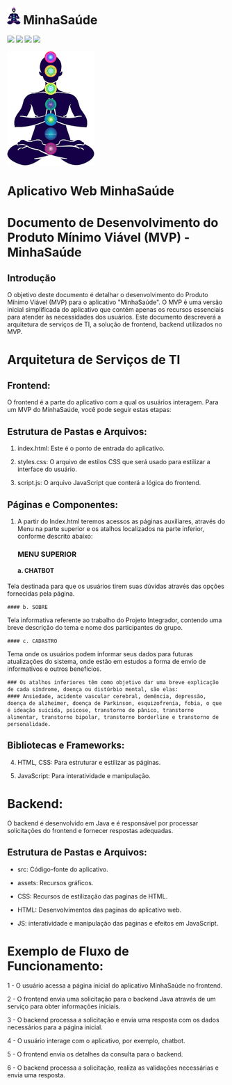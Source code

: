 # <img src="https://github.com/projeto-18/PI_MinhaSaude/blob/main/src/assets/img/Logo.png" width="30px"  title="Logo do MinhaSaúde"> MinhaSaúde
<img src="https://img.shields.io/badge/HTML5-E34F26?style=for-the-badge&logo=html5&logoColor=white"> <img src="https://img.shields.io/badge/CSS3-1572B6?style=for-the-badge&logo=css3&logoColor=white"> <img src="https://img.shields.io/badge/JavaScript-F7DF1E?style=for-the-badge&logo=javascript&logoColor=black"> <img src="https://img.shields.io/badge/PHP-777BB4?style=for-the-badge&logo=php&logoColor=white"><br><br>
<img src="https://github.com/projeto-18/PI_MinhaSaude/blob/main/src/assets/img/Logo.png" width="200px" title="Logo do Student Location System"> <br>
# Aplicativo Web MinhaSaúde

# Documento de Desenvolvimento do Produto Mínimo Viável (MVP) - MinhaSaúde
## Introdução 
O objetivo deste documento é detalhar o desenvolvimento do Produto Mínimo Viável (MVP) para o aplicativo "MinhaSaúde". O MVP é uma versão inicial simplificada do aplicativo que contém apenas os recursos essenciais para atender às necessidades dos usuários. Este documento descreverá a arquitetura de serviços de TI, a solução de frontend, backend utilizados no MVP.

# Arquitetura de Serviços de TI
## Frontend:
O frontend é a parte do aplicativo com a qual os usuários interagem. Para um MVP do MinhaSaúde, você pode seguir estas etapas:

## Estrutura de Pastas e Arquivos:
1.	index.html:  Este é o ponto de entrada do aplicativo.

2.	styles.css: O arquivo de estilos CSS que será usado para estilizar a interface do usuário.

3.	script.js: O arquivo JavaScript que conterá a lógica do frontend.
## Páginas e Componentes:
1.	A partir do Index.html teremos acessos as páginas auxiliares, através do Menu na parte superior e os atalhos localizados na parte inferior, conforme descrito abaixo:
    ### MENU SUPERIOR
    #### a. CHATBOT
Tela destinada para que os usuários tirem suas dúvidas através das opções fornecidas pela página.

    #### b. SOBRE
Tela informativa referente ao trabalho do Projeto Integrador, contendo uma breve descrição do tema e nome dos participantes do grupo.

    #### c. CADASTRO
Tema onde os usuários podem informar seus dados para futuras atualizações do sistema, onde estão em estudos a forma de envio de informativos e outros benefícios.

    ### Os atalhos inferiores têm como objetivo dar uma breve explicação de cada síndrome, doença ou distúrbio mental, são elas:
    #### Ansiedade, acidente vascular cerebral, demência, depressão, doença de alzheimer, doença de Parkinson, esquizofrenia, fobia, o que é ideação suicida, psicose, transtorno do pânico, transtorno alimentar, transtorno bipolar, transtorno borderline e transtorno de personalidade.


## Bibliotecas e Frameworks:
4.	HTML, CSS: Para estruturar e estilizar as páginas.

5.	JavaScript: Para interatividade e manipulação.
#
# Backend:
O backend é desenvolvido em Java e é responsável por processar solicitações do frontend e fornecer respostas adequadas.

## Estrutura de Pastas e Arquivos:
- src: Código-fonte do aplicativo.

- assets: Recursos gráficos.
- CSS: Recursos de estilização das paginas de HTML.
- HTML: Desenvolvimentos das paginas do aplicativo web.
- JS: interatividade e manipulação das paginas e efeitos em JavaScript.

# Exemplo de Fluxo de Funcionamento:

1 - O usuário acessa a página inicial do aplicativo MinhaSaúde no frontend.

2 - O frontend envia uma solicitação para o backend Java através de um serviço para obter informações iniciais.

3 - O backend processa a solicitação e envia uma resposta com os dados necessários para a página inicial.

4 - O usuário interage com o aplicativo, por exemplo, chatbot.

5 - O frontend envia os detalhes da consulta para o backend.

6 - O backend processa a solicitação, realiza as validações necessárias e envia uma resposta.
